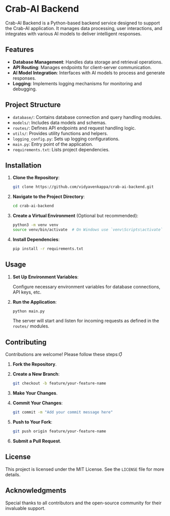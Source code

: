 # Crab-AI Backend

Crab-AI Backend is a Python-based backend service designed to support the Crab-AI application. It manages data processing, user interactions, and integrates with various AI models to deliver intelligent responses.

## Features

- **Database Management**: Handles data storage and retrieval operations.
- **API Routing**: Manages endpoints for client-server communication.
- **AI Model Integration**: Interfaces with AI models to process and generate responses.
- **Logging**: Implements logging mechanisms for monitoring and debugging.

## Project Structure

- `database/`: Contains database connection and query handling modules.
- `models/`: Includes data models and schemas.
- `routes/`: Defines API endpoints and request handling logic.
- `utils/`: Provides utility functions and helpers.
- `logging_config.py`: Sets up logging configurations.
- `main.py`: Entry point of the application.
- `requirements.txt`: Lists project dependencies.

## Installation

1. **Clone the Repository**:

   ```bash
   git clone https://github.com/vidyavenkappa/crab-ai-backend.git
   ```


2. **Navigate to the Project Directory**:

   ```bash
   cd crab-ai-backend
   ```


3. **Create a Virtual Environment** (Optional but recommended):

   ```bash
   python3 -m venv venv
   source venv/bin/activate  # On Windows use `venv\Scripts\activate`
   ```


4. **Install Dependencies**:

   ```bash
   pip install -r requirements.txt
   ```


## Usage

1. **Set Up Environment Variables**:

   Configure necessary environment variables for database connections, API keys, etc.

2. **Run the Application**:

   ```bash
   python main.py
   ```


   The server will start and listen for incoming requests as defined in the `routes/` modules.

## Contributing

Contributions are welcome! Please follow these steps:

1. **Fork the Repository**.
2. **Create a New Branch**:

   ```bash
   git checkout -b feature/your-feature-name
   ```


3. **Make Your Changes**.
4. **Commit Your Changes**:

   ```bash
   git commit -m "Add your commit message here"
   ```


5. **Push to Your Fork**:

   ```bash
   git push origin feature/your-feature-name
   ```


6. **Submit a Pull Request**.

## License

This project is licensed under the MIT License. See the `LICENSE` file for more details.

## Acknowledgments

Special thanks to all contributors and the open-source community for their invaluable support.

